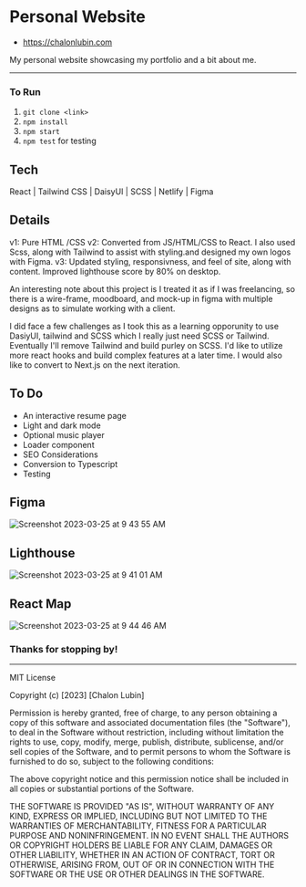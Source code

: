 # Personal Website

- https://chalonlubin.com

My personal website showcasing my portfolio and a bit about me.

---

### To Run

1. `git clone <link>`
2. `npm install`
3. `npm start`
4. `npm test` for testing

## Tech

React | Tailwind CSS | DaisyUI | SCSS | Netlify | Figma

## Details

v1: Pure HTML /CSS 
v2: Converted from JS/HTML/CSS to React. I also used Scss, along with Tailwind to assist with styling.and designed my own logos with Figma.
v3: Updated styling, responsivness, and feel of site, along with content. Improved lighthouse score by 80% on desktop. 

An interesting note about this project is I treated it as if I was freelancing, so there is a wire-frame, moodboard, and mock-up in figma with multiple designs as to simulate working with a client. 

I did face a few challenges as I took this as a learning opporunity to use DasiyUI, tailwind and SCSS which I really just need SCSS or Tailwind. Eventually I'll remove Tailwind and build purley on SCSS. I'd like to utilize more react hooks and build complex features at a later time. I would also like to convert to Next.js on the next iteration. 

## To Do

- An interactive resume page
- Light and dark mode
- Optional music player
- Loader component
- SEO Considerations
- Conversion to Typescript
- Testing

## Figma
![Screenshot 2023-03-25 at 9 43 55 AM](https://user-images.githubusercontent.com/100496097/227730451-282e2aa2-e279-4afb-952a-586356dabb61.png)

## Lighthouse 
![Screenshot 2023-03-25 at 9 41 01 AM](https://user-images.githubusercontent.com/100496097/227730429-c0961e34-1f41-41cb-a2b9-a91fd4ce0b28.png)

## React Map
![Screenshot 2023-03-25 at 9 44 46 AM](https://user-images.githubusercontent.com/100496097/227730498-65fafe14-fd92-44a8-9340-5bd406dde52d.png)


### Thanks for stopping by!

---

MIT License

Copyright (c) [2023] [Chalon Lubin]

Permission is hereby granted, free of charge, to any person obtaining a copy
of this software and associated documentation files (the "Software"), to deal
in the Software without restriction, including without limitation the rights
to use, copy, modify, merge, publish, distribute, sublicense, and/or sell
copies of the Software, and to permit persons to whom the Software is
furnished to do so, subject to the following conditions:

The above copyright notice and this permission notice shall be included in all
copies or substantial portions of the Software.

THE SOFTWARE IS PROVIDED "AS IS", WITHOUT WARRANTY OF ANY KIND, EXPRESS OR
IMPLIED, INCLUDING BUT NOT LIMITED TO THE WARRANTIES OF MERCHANTABILITY,
FITNESS FOR A PARTICULAR PURPOSE AND NONINFRINGEMENT. IN NO EVENT SHALL THE
AUTHORS OR COPYRIGHT HOLDERS BE LIABLE FOR ANY CLAIM, DAMAGES OR OTHER
LIABILITY, WHETHER IN AN ACTION OF CONTRACT, TORT OR OTHERWISE, ARISING FROM,
OUT OF OR IN CONNECTION WITH THE SOFTWARE OR THE USE OR OTHER DEALINGS IN THE
SOFTWARE.

